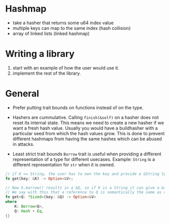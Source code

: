 # Hashmap
- take a hasher that returns some u64 index value
- multiple keys can map to the same index (hash collision)
- array of linked lists (linked hashmap)

# Writing a library
1. start with an example of how the user would use it.
2. implement the rest of the library.

# General
- Prefer putting trait bounds on functions instead of on the type.

- Hashers are cummulative.
Calling `finish(&self)` on a hasher does not reset its internal state.
This means we need to create a new hasher if we want a fresh hash value.
Usually you would have a buildhasher with a particular seed from which the hash values grow.
This is done to prevent different hashmaps from having the same hashes which can be abused in attacks.

- Least strict trait bounds
`Borrow` trait is useful when providing a different representation of a type for different usecases.
Example: `String` is a different representation for `str` when it is owned.

```Rust
// if K == String, the user has to own the key and provide a &String type even though &str would be good enough.
fn get(key: &K) -> Option<&V>;

// Now k.borrow() results in a &Q, so if K is a String it can give a &str type.
// We say with this that a reference to Q is semantically the same as a reference to K
fn get<Q: ?Sized>(key: &Q) -> Option<&V>
where
	K: Borrow<Q>,
	Q: Hash + Eq,
{}
```

